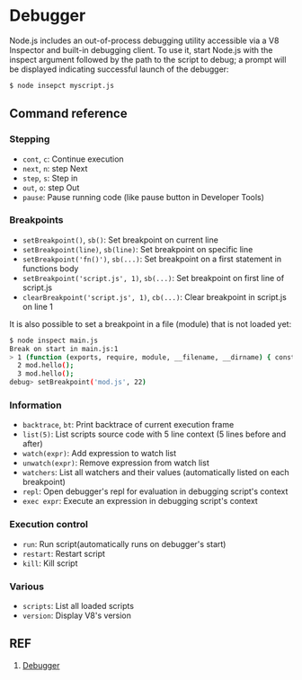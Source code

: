 # Debugger

Node.js includes an out-of-process debugging utility accessible via a V8 Inspector and built-in debugging client. To use it, start Node.js with the inspect argument followed by the path to the script to debug; a prompt will be displayed indicating successful launch of the debugger:

```sh
$ node insepct myscript.js
```

## Command reference

### Stepping

- `cont`, `c`: Continue execution
- `next`, `n`: step Next
- `step`, `s`: Step in
- `out`, `o`: step Out
- `pause`: Pause running code (like pause button in Developer Tools)

### Breakpoints

- `setBreakpoint()`, `sb()`: Set breakpoint on current line
- `setBreakpoint(line)`, `sb(line)`: Set breakpoint on specific line
- `setBreakpoint('fn()')`, `sb(...)`: Set breakpoint on a first statement in functions body
- `setBreakpoint('script.js', 1)`, `sb(...)`: Set breakpoint on first line of script.js
- `clearBreakpoint('script.js', 1)`, `cb(...)`: Clear breakpoint in script.js on line 1

It is also possible to set a breakpoint in a file (module) that is not loaded yet:

```sh
$ node inspect main.js
Break on start in main.js:1
> 1 (function (exports, require, module, __filename, __dirname) { const mod = require('./mod.js');
  2 mod.hello();
  3 mod.hello();
debug> setBreakpoint('mod.js', 22)
```

### Information

- `backtrace`, `bt`: Print backtrace of current execution frame
- `list(5)`: List scripts source code with 5 line context (5 lines before and after)
- `watch(expr)`: Add expression to watch list
- `unwatch(expr)`: Remove expression from watch list
- `watchers`: List all watchers and their values (automatically listed on each breakpoint)
- `repl`: Open debugger's repl for evaluation in debugging script's context
- `exec expr`: Execute an expression in debugging script's context

### Execution control

- `run`: Run script(automatically runs on debugger's start)
- `restart`: Restart script
- `kill`: Kill script

### Various

- `scripts`: List all loaded scripts
- `version`: Display V8's version

## REF

1. [Debugger](https://nodejs.org/api/debugger.html)
